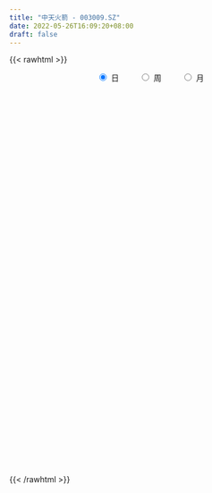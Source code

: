 ```yaml
---
title: "中天火箭 - 003009.SZ"
date: 2022-05-26T16:09:20+08:00
draft: false
---
```

{{< rawhtml >}}
    <div style="text-align: center">
        <label style="padding: 1rem;"><input style="margin-right: .5rem" type="radio" name="period" value="D" checked onclick="period_change(this)">日</label>
        <label style="padding: 1rem;"><input style="margin-right: .5rem" type="radio" name="period" value="W" onclick="period_change(this)">周</label>
        <label style="padding: 1rem;"><input style="margin-right: .5rem" type="radio" name="period" value="M" onclick="period_change(this)">月</label>
    </div>
    <div id="chart" style="height: 700px;"></div> 
    <script type="text/javascript">
        const D_v = [50458.08,37588.63,25528.36,25663.04,25820.43,14726.61,33827.38,27603.22,30139.02,30549.75,35683.9,26973.6,25358.23,16210.71,14732.95,31622.98,73697.68,53191.05,55001.02,78673.75,65664.16,39910.56,58814.76,45013.55,48965.32,39023.48,35980.25,40734.02,30411.34,34112.64,51843.38,24214.78,39461.09,25172.89,15730.34,14117.51,16052.0,22561.34,19382.02,15905.82,18267.32,21184.0,23498.2,29327.51,20424.51,16690.0,27754.08,22453.39,56359.42,86433.3,63643.41,62091.87,74506.79,49269.02,58112.31,56585.92,42148.17,74675.46,93225.94,91841.51,60027.77,115447.15,77519.17,76015.53,50772.45,66673.93,49215.54,53484.51,41654.04,51552.64,57118.66,95700.94,121844.78,85694.85,82436.16,89984.0,61023.45,41854.77,44977.12,56498.11,39672.35,29418.13,42958.67,36632.55,29637.74,34223.38,22427.22,29855.07,21148.54,15301.0,16259.0,21617.0,24474.07,16449.51,14665.0,13842.0,12329.0,30129.25,18459.25,16938.0,28543.48,33859.11,23333.85,22693.27,19838.85,20367.32,15380.23,14778.0,12837.0,43600.01,25593.51,28481.45,42115.96,60002.8,34823.07,26931.25,26819.74,23103.25,29637.3,23440.92,19458.15,41859.43,32444.83,29239.0,25245.32,40382.19,36086.67,26432.68,22769.0,26865.25,33626.67,17892.51,21659.67,66842.74,32168.67,27680.74,34278.0,39244.78,34811.69,27975.0,33528.0,67276.34,47503.02,30376.21,30361.78,23423.83,28014.38,31852.73,23718.18,14558.19,13463.75,18280.15,15122.23,10307.78,13033.78,14573.95,13859.68,14243.81,16948.0,9992.0,12470.29,13693.32,7800.74,8570.23,8638.02,7754.0,8092.0,7895.04,7617.51,11011.45,15037.14,6546.0,19048.0,11866.0,14201.0,11702.0,7564.0,7879.49,10314.77,5800.51,6496.0,8496.61,8276.45,7369.84,22678.41,15530.53,10011.11,16846.23,17135.86,54937.18,26910.44,17195.83,17810.02,14769.49,16487.86,11231.0,14144.74,19292.54,20525.0,12012.0,10683.0,13588.74,11469.0,14636.96,13251.04,8175.0,9615.0,7865.5,10661.4,7408.24,8622.0,7585.0,7605.0,7807.0,8524.0,5355.0,5181.0,8379.0,8557.02,8940.0,7832.0,6353.25,9976.0,27466.32,18345.19,11424.73,10070.0,12721.0,15077.35,14548.0,10679.13,12984.51,11029.51,15455.0,13734.46,14475.0,11281.0,18360.57,16877.02,11816.13,7487.0,8034.0,7279.0,13737.04,9383.0,8379.51,8468.0,16979.0,11161.0,16358.8]
const D_histogram = [0.0,0.0312387464,0.0243804567,0.0556912273,-0.0382614719,-0.0972244972,-0.0435139399,-0.0054993226,0.0615404335,0.1150382143,0.1984629914,0.1949879191,0.0933874456,0.0107019307,-0.0411398725,0.0363756396,0.2948462042,0.3704403477,0.5033789437,0.6673346516,0.7244673162,0.6449051536,0.4785371723,0.3445254903,0.339780419,0.2368420126,0.1614536327,-0.0175273708,-0.1984089578,-0.1918580092,-0.1302754174,-0.0888237026,-0.3038290976,-0.5559325029,-0.6942755481,-0.7448231184,-0.700895081,-0.5748443262,-0.5525897553,-0.4797898077,-0.3608009835,-0.390584811,-0.4594726073,-0.3797329382,-0.2848177168,-0.2057770379,-0.0759048097,0.005802221,0.2266078426,0.4816629808,0.5446057221,0.6064015736,0.8179339473,0.8512654438,0.9313134504,0.694175412,0.5747669168,0.6476940406,0.9405351869,1.1265284121,1.6033762221,1.6850425734,1.6659721274,1.3084630008,0.8617997084,0.3251855565,-0.0534332596,-0.2632762731,-0.4214656996,-0.4027330544,-0.4435663309,-0.0444176056,0.1221135639,0.471431837,0.7525579765,0.5290429856,0.0176088858,-0.2863092699,-0.6886358325,-1.0616978143,-1.1723555039,-1.2606800593,-1.1864661376,-1.1436650317,-1.222298193,-1.2112300724,-1.2094052205,-1.3670663295,-1.4065402415,-1.3379436822,-1.1906699662,-1.1069413383,-1.1453180469,-1.2071044082,-1.2603425389,-1.1608841842,-0.9893463411,-0.6453507539,-0.5097669459,-0.3276005735,-0.0210171546,0.3085959768,0.5000061975,0.536822135,0.580163391,0.4938122259,0.3723313714,0.3549669015,0.3429731932,0.5135204342,0.4737489381,0.5597058586,0.7652721228,1.0039307477,0.9619906721,0.8692653848,0.6780272383,0.6064686675,0.6103773601,0.5521395458,0.4286642177,0.4893278116,0.4543415207,0.2785156284,0.1678625897,0.1896305014,0.2047556073,0.1965886228,0.1412556603,0.0461751389,-0.1870020249,-0.3281598152,-0.3332945474,-0.1308902839,-0.0620727646,-0.1136360653,-0.0232623484,0.0409856629,-0.0939304487,-0.0955887433,0.0031737693,0.219043998,0.3050465634,0.3420993554,0.3591510051,0.3204723914,0.1671118705,-0.2291599765,-0.4909069282,-0.6783850868,-0.7434830725,-0.8888653106,-0.8458156685,-0.7571034831,-0.6401430408,-0.5120639126,-0.3570357641,-0.2913469458,-0.3380406042,-0.3275107557,-0.3887717023,-0.4232855155,-0.4803803773,-0.4473469796,-0.4517087952,-0.4176242361,-0.3022030788,-0.2075338738,-0.1724809531,-0.2177202589,-0.3761496228,-0.4023561742,-0.3108501779,-0.2817552063,-0.4107239634,-0.4255742476,-0.3409835954,-0.2251640974,-0.0417223812,0.0769413816,0.0879808819,0.1475706694,0.2322161677,0.2529329091,0.4112454883,0.4168205646,0.4147651894,0.4683545646,0.5172063813,0.7252750031,0.7448849766,0.7183136565,0.6970140649,0.577076529,0.3798650377,0.1807063363,-0.0364478956,-0.3274432116,-0.625745565,-0.7654216747,-0.7659748461,-0.7247787163,-0.7976832692,-0.736714773,-0.6054795466,-0.4739926504,-0.3188043223,-0.1982886631,-0.0632511929,-0.016029364,0.0196611281,0.0047267539,0.0028679937,0.0552443954,0.0468453395,0.0696100033,0.0805611644,0.0259142603,-0.0536409137,-0.2083331003,-0.2094444895,-0.2228869879,-0.1413756189,0.0888740469,0.2130916107,0.2721492345,0.2566553871,0.131481878,-0.0600036495,-0.3773276597,-0.6411583431,-0.6653538609,-0.6546285323,-0.4857922551,-0.2409147955,-0.0180998809,0.2015837675,0.4277508213,0.517515239,0.6090737951,0.6470676048,0.6320671569,0.5972365604,0.6404243715,0.6056208846,0.5759849246,0.5715266558,0.4311706744,0.3830429459,0.5832722871]
const D_fast = [0.0,0.039048433,0.0382852574,0.0835188348,-0.0199992322,-0.1032683819,-0.0604363096,-0.0237965229,0.0586283416,0.1408856759,0.2739262008,0.3191981084,0.2409444962,0.160934464,0.0988076927,0.1854171147,0.5175992303,0.6858034608,0.9445867927,1.2753761635,1.5136256572,1.595289783,1.5485560948,1.5006757853,1.5808758188,1.5371479155,1.5021229438,1.3187600976,1.0882762712,1.0468627174,1.0758764549,1.0951222441,0.8041595746,0.4130730436,0.1011611114,-0.1355922384,-0.2668879714,-0.2845482981,-0.400441166,-0.4475886703,-0.418800092,-0.5462301222,-0.7299860704,-0.7451796358,-0.7214688437,-0.6938724242,-0.5829763985,-0.4998188125,-0.2223612302,0.1531096531,0.352203825,0.5656000698,0.9816159304,1.2277637878,1.5406401571,1.4770459717,1.5013292057,1.7361798397,2.2641547827,2.7317801108,3.6094719764,4.112398971,4.5098215569,4.4794281805,4.2482148152,3.7928970524,3.4009199214,3.1252578397,2.8617019883,2.7797513698,2.6280265106,3.0160708345,3.213130395,3.6803066274,4.149572261,4.0583180165,3.5512861382,3.175790665,2.6013051442,1.9628187089,1.5590721433,1.1555775731,0.9331749603,0.6900598083,0.3058520988,0.0141127013,-0.286413752,-0.7858414433,-1.1769504157,-1.4428397769,-1.5932335524,-1.7862402591,-2.1109464794,-2.4745089428,-2.8428327082,-3.0335953996,-3.1093941418,-2.9267362431,-2.9185941715,-2.8183279425,-2.5169988122,-2.1102366866,-1.7938249166,-1.6228034453,-1.4344213416,-1.3973194502,-1.4257174618,-1.3543402063,-1.2805906164,-0.9816632668,-0.9029975284,-0.6771141432,-0.2802298483,0.2094114636,0.4079690559,0.5325601148,0.5108287779,0.590887374,0.7473904066,0.8271874787,0.810878205,0.9938737518,1.0724728411,0.9662758559,0.8975884646,0.9667640017,1.0330780094,1.0740581806,1.0540391332,0.9705023965,0.6905747265,0.4673769824,0.3789186133,0.5486003058,0.601899634,0.521927317,0.6064854468,0.6809798738,0.52258115,0.4970256696,0.5965816245,0.8672128528,1.0294770589,1.1520546899,1.2588940908,1.3003335749,1.1887510217,0.7351891806,0.3507154968,-0.0063589335,-0.2573276874,-0.6249262531,-0.7933305282,-0.8938942134,-0.9369695314,-0.9369063813,-0.8711371739,-0.878285092,-1.0094889014,-1.0808367419,-1.2392906141,-1.3796258061,-1.5568157622,-1.6356191095,-1.7529081238,-1.8232296237,-1.7833592362,-1.7405734997,-1.7486408172,-1.8483101877,-2.1007769574,-2.2275725523,-2.2137791005,-2.2551229305,-2.4867726784,-2.6080165245,-2.6086717712,-2.5491432975,-2.3761321766,-2.2382330684,-2.2051983476,-2.1087158928,-1.9660163526,-1.8820663839,-1.6209424327,-1.5111622152,-1.409526293,-1.2388482766,-1.0606948646,-0.6713074921,-0.4654762744,-0.3124691804,-0.1595152558,-0.1351836595,-0.2374288913,-0.3914110087,-0.6176772145,-0.9905333334,-1.4452720781,-1.7763036064,-1.9683504893,-2.1083490387,-2.3806744088,-2.5038846058,-2.5240192661,-2.5110305325,-2.435543285,-2.3645997916,-2.2453751196,-2.2021606317,-2.1615548576,-2.1753075433,-2.1764493051,-2.1102618045,-2.1069495256,-2.0667823609,-2.0356909087,-2.0838592478,-2.1768246502,-2.3836001119,-2.4370726234,-2.5062368689,-2.4600694046,-2.2076012271,-2.0301107606,-1.9030158281,-1.8543458288,-1.9466488683,-2.1531353082,-2.5647912334,-2.9889115026,-3.1794454855,-3.33237729,-3.2849890766,-3.1003403158,-2.8820503715,-2.6119707813,-2.2788660222,-2.0597227947,-1.8158957898,-1.6161350789,-1.4731187376,-1.3586401939,-1.15534629,-1.0387445557,-0.9243842846,-0.7859608895,-0.8185242023,-0.7708911943,-0.4248437813]
const D_slow = [0.0,0.0078096866,0.0139048008,0.0278276076,0.0182622396,-0.0060438847,-0.0169223697,-0.0182972003,-0.0029120919,0.0258474616,0.0754632095,0.1242101893,0.1475570507,0.1502325333,0.1399475652,0.1490414751,0.2227530261,0.3153631131,0.441207849,0.6080415119,0.789158341,0.9503846294,1.0700189224,1.156150295,1.2410953998,1.3003059029,1.3406693111,1.3362874684,1.2866852289,1.2387207266,1.2061518723,1.1839459466,1.1079886722,0.9690055465,0.7954366595,0.6092308799,0.4340071097,0.2902960281,0.1521485893,0.0322011374,-0.0579991085,-0.1556453113,-0.2705134631,-0.3654466976,-0.4366511268,-0.4880953863,-0.5070715888,-0.5056210335,-0.4489690728,-0.3285533276,-0.1924018971,-0.0408015037,0.1636819831,0.376498344,0.6093267066,0.7828705597,0.9265622889,1.088485799,1.3236195958,1.6052516988,2.0060957543,2.4273563976,2.8438494295,3.1709651797,3.3864151068,3.4677114959,3.454353181,3.3885341127,3.2831676879,3.1824844242,3.0715928415,3.0604884401,3.0910168311,3.2088747904,3.3970142845,3.5292750309,3.5336772523,3.4620999349,3.2899409767,3.0245165232,2.7314276472,2.4162576324,2.119641098,1.83372484,1.5281502918,1.2253427737,0.9229914686,0.5812248862,0.2295898258,-0.1048960947,-0.4025635863,-0.6792989208,-0.9656284326,-1.2674045346,-1.5824901693,-1.8727112154,-2.1200478007,-2.2813854891,-2.4088272256,-2.490727369,-2.4959816576,-2.4188326634,-2.2938311141,-2.1596255803,-2.0145847326,-1.8911316761,-1.7980488332,-1.7093071078,-1.6235638096,-1.495183701,-1.3767464665,-1.2368200018,-1.0455019711,-0.7945192842,-0.5540216162,-0.33670527,-0.1671984604,-0.0155812935,0.1370130465,0.2750479329,0.3822139874,0.5045459403,0.6181313204,0.6877602275,0.7297258749,0.7771335003,0.8283224021,0.8774695578,0.9127834729,0.9243272576,0.8775767514,0.7955367976,0.7122131607,0.6794905898,0.6639723986,0.6355633823,0.6297477952,0.6399942109,0.6165115987,0.5926144129,0.5934078552,0.6481688547,0.7244304956,0.8099553344,0.8997430857,0.9798611836,1.0216391512,0.9643491571,0.841622425,0.6720261533,0.4861553852,0.2639390575,0.0524851404,-0.1367907304,-0.2968264906,-0.4248424687,-0.5141014098,-0.5869381462,-0.6714482972,-0.7533259862,-0.8505189118,-0.9563402906,-1.076435385,-1.1882721299,-1.3011993286,-1.4056053877,-1.4811561574,-1.5330396258,-1.5761598641,-1.6305899288,-1.7246273345,-1.8252163781,-1.9029289226,-1.9733677242,-2.076048715,-2.1824422769,-2.2676881758,-2.3239792001,-2.3344097954,-2.31517445,-2.2931792295,-2.2562865622,-2.1982325203,-2.134999293,-2.0321879209,-1.9279827798,-1.8242914824,-1.7072028413,-1.5779012459,-1.3965824952,-1.210361251,-1.0307828369,-0.8565293207,-0.7122601884,-0.617293929,-0.5721173449,-0.5812293189,-0.6630901218,-0.819526513,-1.0108819317,-1.2023756432,-1.3835703223,-1.5829911396,-1.7671698328,-1.9185397195,-2.0370378821,-2.1167389627,-2.1663111285,-2.1821239267,-2.1861312677,-2.1812159857,-2.1800342972,-2.1793172988,-2.1655061999,-2.1537948651,-2.1363923642,-2.1162520731,-2.1097735081,-2.1231837365,-2.1752670116,-2.2276281339,-2.2833498809,-2.3186937856,-2.2964752739,-2.2432023713,-2.1751650626,-2.1110012159,-2.0781307464,-2.0931316587,-2.1874635737,-2.3477531594,-2.5140916247,-2.6777487577,-2.7991968215,-2.8594255204,-2.8639504906,-2.8135545487,-2.7066168434,-2.5772380337,-2.4249695849,-2.2632026837,-2.1051858945,-1.9558767544,-1.7957706615,-1.6443654403,-1.5003692092,-1.3574875453,-1.2496948767,-1.1539341402,-1.0081160684]
const D_data = [['2021-05-17', 53.1269, 52.038, 51.7483, 56.1439],['2021-05-18', 50.2997, 52.5275, 50.2997, 53.7063],['2021-05-19', 52.3, 52.14, 51.51, 53.36],['2021-05-20', 52.18, 52.72, 51.41, 53.53],['2021-05-21', 52.4, 50.99, 50.85, 52.69],['2021-05-24', 50.53, 50.96, 50.0, 51.68],['2021-05-25', 50.96, 52.3, 50.54, 53.1],['2021-05-26', 52.19, 52.33, 52.0, 53.29],['2021-05-27', 52.56, 53.0, 51.8, 53.47],['2021-05-28', 53.55, 53.23, 52.62, 54.19],['2021-05-31', 53.89, 54.11, 52.75, 54.58],['2021-06-01', 53.73, 53.41, 53.15, 54.45],['2021-06-02', 53.7, 52.03, 51.85, 53.7],['2021-06-03', 52.0, 51.83, 51.53, 52.5],['2021-06-04', 51.52, 51.86, 51.42, 52.52],['2021-06-07', 52.01, 53.57, 51.87, 53.75],['2021-06-08', 53.42, 56.91, 52.9, 58.6],['2021-06-09', 56.9, 55.83, 55.29, 57.5],['2021-06-10', 55.78, 57.52, 55.36, 57.99],['2021-06-11', 57.21, 59.26, 56.41, 60.35],['2021-06-15', 59.25, 59.18, 57.66, 61.99],['2021-06-16', 58.66, 58.08, 57.0, 59.0],['2021-06-17', 58.75, 56.92, 55.78, 61.5],['2021-06-18', 56.32, 57.0, 55.7, 58.31],['2021-06-21', 56.01, 58.69, 55.61, 58.88],['2021-06-22', 58.6, 57.58, 56.81, 58.8],['2021-06-23', 57.16, 57.79, 56.53, 58.11],['2021-06-24', 57.5, 56.05, 56.05, 59.4],['2021-06-25', 55.9, 55.15, 54.6, 56.28],['2021-06-28', 55.17, 57.05, 55.0, 57.29],['2021-06-29', 56.88, 57.97, 56.6, 58.67],['2021-06-30', 57.7, 58.08, 57.2, 58.27],['2021-07-01', 58.47, 54.4, 54.3, 58.88],['2021-07-02', 54.15, 52.47, 52.32, 54.84],['2021-07-05', 52.09, 52.46, 52.05, 53.15],['2021-07-06', 52.65, 52.57, 51.8, 52.8],['2021-07-07', 52.4, 53.23, 51.88, 53.82],['2021-07-08', 52.86, 54.26, 52.85, 54.88],['2021-07-09', 53.7, 52.94, 52.7, 54.23],['2021-07-12', 52.98, 53.43, 52.5, 53.83],['2021-07-13', 53.56, 54.19, 53.21, 54.2],['2021-07-14', 53.8, 52.25, 52.22, 53.9],['2021-07-15', 52.21, 51.12, 50.95, 52.85],['2021-07-16', 51.18, 52.63, 51.05, 53.46],['2021-07-19', 52.95, 52.97, 52.4, 53.83],['2021-07-20', 52.48, 52.98, 52.05, 53.45],['2021-07-21', 53.0, 54.0, 52.71, 54.0],['2021-07-22', 54.01, 53.87, 53.0, 54.1],['2021-07-23', 53.77, 56.46, 53.53, 57.86],['2021-07-26', 56.25, 58.41, 55.61, 60.0],['2021-07-27', 58.55, 57.24, 57.08, 59.85],['2021-07-28', 56.8, 58.01, 54.2, 59.99],['2021-07-29', 58.01, 61.21, 57.65, 61.34],['2021-07-30', 60.3, 60.35, 59.35, 61.05],['2021-08-02', 60.2, 62.03, 59.49, 63.0],['2021-08-03', 61.5, 58.38, 58.2, 63.15],['2021-08-04', 58.33, 59.52, 58.26, 60.76],['2021-08-05', 59.39, 62.44, 59.0, 64.5],['2021-08-06', 62.3, 67.0, 61.21, 68.5],['2021-08-09', 66.8, 68.0, 65.0, 70.21],['2021-08-10', 71.0, 74.8, 71.0, 74.8],['2021-08-11', 75.6, 73.0, 72.69, 78.49],['2021-08-12', 73.91, 73.63, 70.19, 74.8],['2021-08-13', 72.13, 69.99, 68.37, 74.0],['2021-08-16', 69.87, 68.03, 67.4, 70.69],['2021-08-17', 68.4, 65.2, 64.48, 69.18],['2021-08-18', 64.52, 65.3, 63.83, 66.38],['2021-08-19', 64.34, 66.18, 62.5, 66.96],['2021-08-20', 65.2, 66.03, 63.43, 66.36],['2021-08-23', 66.34, 68.0, 66.34, 69.0],['2021-08-24', 66.42, 67.3, 63.23, 68.0],['2021-08-25', 69.4, 74.03, 67.17, 74.03],['2021-08-26', 75.2, 73.12, 71.84, 79.89],['2021-08-27', 74.1, 77.5, 73.0, 79.69],['2021-08-30', 75.95, 79.32, 75.85, 82.92],['2021-08-31', 79.18, 74.16, 71.39, 79.59],['2021-09-01', 73.31, 69.28, 68.13, 74.0],['2021-09-02', 68.86, 70.06, 67.38, 70.5],['2021-09-03', 69.0, 67.0, 65.86, 70.5],['2021-09-06', 67.0, 65.01, 62.0, 67.61],['2021-09-07', 65.09, 66.5, 64.2, 66.8],['2021-09-08', 66.0, 65.63, 64.61, 66.69],['2021-09-09', 65.02, 66.97, 63.5, 67.07],['2021-09-10', 66.96, 66.24, 64.9, 66.97],['2021-09-13', 66.3, 63.91, 63.9, 66.5],['2021-09-14', 63.4, 64.07, 62.45, 64.49],['2021-09-15', 63.7, 63.17, 62.45, 63.7],['2021-09-16', 62.7, 59.82, 59.66, 63.68],['2021-09-17', 60.0, 59.71, 57.63, 61.44],['2021-09-22', 58.23, 60.05, 58.0, 60.85],['2021-09-23', 59.65, 60.57, 59.57, 60.83],['2021-09-24', 60.49, 59.4, 58.58, 60.7],['2021-09-27', 58.85, 56.97, 56.28, 58.85],['2021-09-28', 56.68, 55.3, 55.09, 57.5],['2021-09-29', 55.36, 53.9, 53.59, 55.4],['2021-09-30', 54.17, 54.72, 53.9, 55.79],['2021-10-08', 55.05, 55.21, 54.6, 55.7],['2021-10-11', 55.7, 57.8, 55.36, 57.89],['2021-10-12', 56.91, 55.69, 55.3, 57.37],['2021-10-13', 55.2, 56.45, 54.0, 56.62],['2021-10-14', 57.0, 58.84, 56.5, 59.39],['2021-10-15', 59.0, 60.62, 58.16, 61.96],['2021-10-18', 60.46, 60.29, 59.0, 60.5],['2021-10-19', 60.17, 59.07, 57.5, 60.17],['2021-10-20', 58.2, 59.52, 58.2, 60.49],['2021-10-21', 59.4, 57.93, 57.57, 59.4],['2021-10-22', 57.89, 57.01, 56.9, 58.27],['2021-10-25', 57.0, 57.98, 56.5, 58.48],['2021-10-26', 57.99, 58.01, 57.4, 58.55],['2021-10-27', 58.97, 60.85, 58.97, 61.0],['2021-10-28', 60.18, 58.76, 58.68, 60.76],['2021-10-29', 58.38, 60.69, 57.86, 61.44],['2021-11-01', 60.68, 63.35, 60.52, 63.47],['2021-11-02', 63.38, 65.55, 62.51, 66.7],['2021-11-03', 64.8, 63.26, 62.62, 64.8],['2021-11-04', 63.0, 62.93, 62.33, 63.76],['2021-11-05', 63.08, 61.51, 61.43, 63.5],['2021-11-08', 61.22, 62.8, 60.02, 62.8],['2021-11-09', 62.8, 64.06, 62.41, 64.6],['2021-11-10', 64.04, 63.63, 62.79, 64.6],['2021-11-11', 63.1, 62.76, 61.45, 63.47],['2021-11-12', 62.76, 65.33, 62.54, 65.77],['2021-11-15', 65.33, 64.66, 64.27, 66.33],['2021-11-16', 64.0, 62.71, 62.7, 65.69],['2021-11-17', 62.51, 63.03, 61.81, 63.59],['2021-11-18', 62.9, 64.7, 62.5, 65.39],['2021-11-19', 64.75, 64.99, 63.99, 65.65],['2021-11-22', 65.16, 65.0, 64.5, 65.5],['2021-11-23', 65.0, 64.5, 63.76, 65.28],['2021-11-24', 64.93, 63.8, 63.6, 66.06],['2021-11-25', 63.31, 61.25, 61.2, 63.6],['2021-11-26', 60.6, 61.3, 60.52, 62.09],['2021-11-29', 60.7, 62.45, 60.5, 62.81],['2021-11-30', 62.3, 65.5, 62.1, 66.5],['2021-12-01', 65.3, 64.58, 63.88, 65.75],['2021-12-02', 64.47, 63.14, 62.73, 64.48],['2021-12-03', 62.9, 65.06, 62.9, 65.13],['2021-12-06', 65.01, 65.25, 64.34, 66.16],['2021-12-07', 65.32, 62.63, 62.2, 65.68],['2021-12-08', 62.71, 63.94, 62.27, 65.38],['2021-12-09', 64.09, 65.51, 63.2, 65.71],['2021-12-10', 65.59, 68.01, 64.5, 68.97],['2021-12-13', 68.15, 67.51, 66.84, 68.55],['2021-12-14', 67.2, 67.6, 66.51, 68.18],['2021-12-15', 67.39, 67.9, 66.82, 68.15],['2021-12-16', 67.75, 67.55, 67.2, 68.48],['2021-12-17', 67.31, 65.93, 65.6, 67.95],['2021-12-20', 64.99, 61.51, 61.49, 65.0],['2021-12-21', 61.42, 61.25, 59.73, 61.9],['2021-12-22', 60.79, 60.6, 60.4, 61.44],['2021-12-23', 60.84, 60.96, 60.06, 61.18],['2021-12-24', 60.9, 58.78, 58.77, 61.16],['2021-12-27', 58.78, 60.19, 57.41, 60.19],['2021-12-28', 60.49, 60.47, 59.75, 60.83],['2021-12-29', 60.27, 60.79, 60.19, 61.3],['2021-12-30', 60.78, 61.08, 60.05, 61.5],['2021-12-31', 61.14, 61.77, 60.8, 62.27],['2022-01-04', 61.8, 60.91, 60.06, 61.87],['2022-01-05', 60.85, 59.21, 58.5, 61.2],['2022-01-06', 59.0, 59.46, 58.59, 59.9],['2022-01-07', 59.45, 58.02, 58.0, 59.77],['2022-01-10', 57.2, 57.64, 54.0, 57.8],['2022-01-11', 57.62, 56.6, 56.6, 58.09],['2022-01-12', 56.65, 57.13, 56.6, 57.37],['2022-01-13', 57.2, 56.2, 56.2, 57.35],['2022-01-14', 56.0, 56.22, 55.72, 57.0],['2022-01-17', 56.03, 57.15, 56.03, 57.32],['2022-01-18', 57.14, 57.04, 56.75, 57.85],['2022-01-19', 56.68, 56.27, 55.96, 57.06],['2022-01-20', 56.22, 54.85, 54.53, 56.59],['2022-01-21', 54.3, 52.4, 52.0, 54.4],['2022-01-24', 52.3, 52.99, 52.15, 53.52],['2022-01-25', 53.5, 54.09, 53.5, 57.14],['2022-01-26', 52.51, 53.12, 52.29, 53.75],['2022-01-27', 53.1, 50.3, 50.2, 53.35],['2022-01-28', 50.76, 50.7, 49.84, 51.6],['2022-02-07', 51.27, 51.51, 50.85, 51.75],['2022-02-08', 51.23, 51.89, 50.6, 51.96],['2022-02-09', 51.49, 53.11, 51.4, 53.21],['2022-02-10', 53.18, 52.8, 52.38, 53.36],['2022-02-11', 52.58, 51.54, 51.5, 52.69],['2022-02-14', 52.0, 52.11, 51.55, 52.86],['2022-02-15', 51.95, 52.65, 51.79, 52.79],['2022-02-16', 52.25, 52.02, 51.63, 52.3],['2022-02-17', 52.7, 54.2, 52.05, 55.05],['2022-02-18', 53.4, 52.78, 52.03, 53.4],['2022-02-21', 52.5, 52.76, 52.26, 52.88],['2022-02-22', 53.3, 53.7, 52.66, 54.0],['2022-02-23', 53.13, 54.08, 52.81, 54.2],['2022-02-24', 53.68, 57.06, 53.31, 57.95],['2022-02-25', 55.26, 55.72, 54.63, 56.29],['2022-02-28', 56.32, 55.55, 55.2, 56.68],['2022-03-01', 55.54, 55.92, 54.0, 56.1],['2022-03-02', 55.55, 54.7, 54.5, 55.79],['2022-03-03', 54.5, 53.16, 53.08, 54.68],['2022-03-04', 52.99, 52.2, 52.2, 53.69],['2022-03-07', 52.25, 50.82, 50.5, 52.94],['2022-03-08', 50.82, 48.28, 48.2, 51.25],['2022-03-09', 48.29, 46.1, 44.18, 48.63],['2022-03-10', 46.78, 46.21, 46.1, 47.04],['2022-03-11', 45.8, 46.8, 44.7, 46.92],['2022-03-14', 46.35, 46.65, 46.18, 48.19],['2022-03-15', 45.98, 44.31, 44.31, 46.43],['2022-03-16', 44.89, 45.1, 42.56, 45.4],['2022-03-17', 45.38, 45.7, 45.2, 46.69],['2022-03-18', 45.78, 45.7, 45.11, 46.09],['2022-03-21', 45.96, 46.16, 45.7, 46.61],['2022-03-22', 46.12, 45.96, 45.76, 46.68],['2022-03-23', 46.1, 46.42, 45.59, 47.3],['2022-03-24', 46.1, 45.47, 45.3, 46.1],['2022-03-25', 45.66, 45.24, 45.21, 46.5],['2022-03-28', 45.18, 44.36, 43.8, 45.18],['2022-03-29', 44.9, 44.17, 44.0, 45.31],['2022-03-30', 44.13, 44.7, 43.95, 44.79],['2022-03-31', 44.5, 43.79, 43.63, 44.56],['2022-04-01', 43.6, 43.96, 43.24, 44.05],['2022-04-06', 43.75, 43.66, 43.3, 43.95],['2022-04-07', 43.41, 42.46, 42.43, 44.27],['2022-04-08', 42.6, 41.47, 40.85, 42.85],['2022-04-11', 40.97, 39.48, 39.32, 41.0],['2022-04-12', 39.19, 40.5, 39.15, 40.65],['2022-04-13', 40.38, 39.81, 39.76, 40.48],['2022-04-14', 40.21, 40.71, 39.78, 41.56],['2022-04-15', 41.1, 43.07, 40.51, 43.84],['2022-04-18', 43.1, 42.5, 41.26, 43.1],['2022-04-19', 41.86, 42.06, 41.67, 42.68],['2022-04-20', 41.8, 41.15, 41.08, 42.31],['2022-04-21', 41.03, 39.25, 39.1, 41.71],['2022-04-22', 38.49, 37.29, 37.21, 38.76],['2022-04-25', 36.7, 33.85, 33.81, 36.7],['2022-04-26', 33.85, 32.21, 32.21, 34.17],['2022-04-27', 32.2, 33.56, 31.19, 33.89],['2022-04-28', 33.12, 33.06, 32.9, 34.33],['2022-04-29', 33.33, 34.68, 33.26, 34.85],['2022-05-05', 34.99, 36.06, 34.75, 36.6],['2022-05-06', 35.3, 36.54, 35.0, 37.34],['2022-05-09', 36.5, 37.37, 36.18, 37.82],['2022-05-10', 37.52, 38.52, 37.46, 39.68],['2022-05-11', 38.09, 37.67, 37.63, 39.43],['2022-05-12', 37.5, 38.28, 37.27, 38.47],['2022-05-13', 38.36, 38.13, 37.88, 38.6],['2022-05-16', 38.6, 37.73, 37.6, 38.7],['2022-05-17', 37.74, 37.55, 36.95, 37.82],['2022-05-18', 37.99, 38.78, 37.56, 39.43],['2022-05-19', 38.3, 38.08, 37.54, 38.64],['2022-05-20', 38.19, 38.22, 37.87, 38.62],['2022-05-23', 38.49, 38.7, 38.11, 38.77],['2022-05-24', 38.7, 36.82, 36.82, 39.75],['2022-05-25', 36.79, 37.62, 36.58, 37.93],['2022-05-26', 37.61, 41.38, 37.35, 41.38]]
const W_v = [1447.16,2105.23,767.26,6796.41,8032.22,324839.04,574368.14,618253.92,513564.0100000001,343467.66,246751.36,244969.22,173592.66,322879.74,536265.0900000001,521776.63,396357.06,211097.81,198625.8,118792.93,73897.88,58851.32,144105.48,151466.19,121514.53,105656.91,221451.25,164160.81,260374.04,272693.93,200644.94,161183.33,42090.17,113170.43,165058.54,136845.98,118959.39,292186.48,209403.03,195114.41,174804.78,87843.21,108182.85,143681.4,335944.39,324747.8,420851.13,261800.47,411911.87,320275.5,205179.81,137291.95,53177.0,69430.58,12329.0,127929.09,101613.52,125289.97,190692.82,137499.05,163398.01,127586.11,182629.82,202835.81,159679.22,101873.0,66897.42,53654.1,46456.31,49653.14,63363.0,38054.77,62351.84,125840.82,77494.2,76657.28,61120.74,44172.14,36876.0,22117.02,60567.57,67638.27,64696.15,28209.46,65821.72,46812.55,52966.8]
const W_histogram = [0.0,0.3927211396,0.7755036035,2.0336067829,4.4175000861,5.5868731341,5.7003885788,5.4997513518,5.2072971907,4.4259538937,3.5960235415,2.1665648348,1.1001007443,1.0145754409,1.2311143494,0.6741616317,-0.0262706217,-0.5133655758,-1.3774872948,-1.980016019,-2.3435944293,-2.3022186876,-2.4323680321,-2.5237763982,-2.9941205185,-2.7913352874,-2.6254680129,-2.5830029431,-2.1341545114,-1.6653829684,-1.3241198171,-1.4659147637,-1.5363036211,-1.408111232,-1.2864129077,-1.0191403758,-0.9026945578,-0.3251499492,-0.1046109442,-0.0929934827,-0.2656897136,-0.3432259728,-0.4060487229,-0.1912254627,0.190624449,0.8328485069,1.3691327095,1.364249665,2.0020266032,1.6025399496,1.1917898551,0.4245680025,-0.1298862124,-0.8005035416,-1.1770129606,-1.0327784366,-1.1429941265,-0.9390807083,-0.7293448927,-0.3338390934,-0.1073499294,-0.2122145558,-0.0433428663,0.2366553893,0.2500854179,-0.228393929,-0.3424781975,-0.6515366816,-0.9406704419,-1.3289266046,-1.6206353993,-1.6707476951,-1.5374699792,-1.1842393612,-1.1212264454,-1.36084131,-1.5000588105,-1.5247889343,-1.5253193764,-1.584396982,-1.4124484635,-1.5724661748,-1.7262795321,-1.5789414727,-1.2642032862,-0.9538861597,-0.4645130771]
const W_fast = [0.0,0.4909014245,1.0675597893,2.8340646644,6.3223329892,8.8884243206,10.42703691,11.601337521,12.6107076575,12.935852834,13.0049283672,12.1171108692,11.3256719648,11.4937905215,12.0181080174,11.6296957076,10.9226957987,10.3072594508,9.0987659081,8.0012331791,7.0517561615,6.5175772313,5.7793358788,5.0569834131,3.8381091632,3.3430605724,2.8525608437,2.2492751777,2.1645849816,2.2170107825,2.2272439795,1.718970342,1.2645055794,1.0406701604,0.8407652578,0.8532526957,0.7440248743,1.2402819956,1.4346682645,1.4230373554,1.1839186961,1.0205759436,0.8562410129,1.0232579074,1.4527639313,2.303200116,3.1817674959,3.5179468676,4.6562304567,4.6573787905,4.5445761598,3.8834963077,3.2965705398,2.4258273251,1.7550646661,1.6411045809,1.2451403593,1.2142836005,1.2416831928,1.5537292188,1.7533809005,1.5954626352,1.7534986081,2.092660711,2.168612094,1.6330342649,1.433330447,0.9613877925,0.4370864218,-0.2834013921,-0.9802690366,-1.4480682562,-1.6991580351,-1.6419872575,-1.859280953,-2.4391061451,-2.9533383481,-3.3592657055,-3.7411259917,-4.1963028428,-4.3774664402,-4.9306006953,-5.5159839356,-5.7633812443,-5.7646938794,-5.6928482928,-5.3196034795]
const W_slow = [0.0,0.0981802849,0.2920561858,0.8004578815,1.904832903,3.3015511866,4.7266483313,6.1015861692,7.4034104669,8.5098989403,9.4089048257,9.9505460344,10.2255712205,10.4792150807,10.786993668,10.9555340759,10.9489664205,10.8206250266,10.4762532029,9.9812491981,9.3953505908,8.8197959189,8.2117039108,7.5807598113,6.8322296817,6.1343958598,5.4780288566,4.8322781208,4.298739493,3.8823937509,3.5513637966,3.1848851057,2.8008092004,2.4487813924,2.1271781655,1.8723930715,1.6467194321,1.5654319448,1.5392792087,1.5160308381,1.4496084097,1.3638019165,1.2622897357,1.2144833701,1.2621394823,1.4703516091,1.8126347864,2.1536972027,2.6542038535,3.0548388409,3.3527863046,3.4589283053,3.4264567522,3.2263308668,2.9320776266,2.6738830175,2.3881344858,2.1533643088,1.9710280856,1.8875683122,1.8607308299,1.8076771909,1.7968414744,1.8560053217,1.9185266762,1.8614281939,1.7758086445,1.6129244741,1.3777568636,1.0455252125,0.6403663627,0.2226794389,-0.1616880559,-0.4577478962,-0.7380545076,-1.0782648351,-1.4532795377,-1.8344767713,-2.2158066154,-2.6119058609,-2.9650179767,-3.3581345204,-3.7897044035,-4.1844397716,-4.5004905932,-4.7389621331,-4.8550904024]
const W_data = [['2020-09-25', 17.0629, 18.6114, 17.0629, 18.6114],['2020-09-30', 20.4695, 24.7652, 20.4695, 24.7652],['2020-10-09', 27.2428, 27.2428, 27.2428, 27.2428],['2020-10-16', 29.97, 43.8761, 29.97, 43.8761],['2020-10-23', 48.2617, 70.6593, 48.2617, 70.6593],['2020-10-30', 77.7223, 69.4705, 62.9371, 94.046],['2020-11-06', 65.1349, 64.8252, 58.8412, 68.6813],['2020-11-13', 63.6264, 65.9241, 62.3976, 76.6833],['2020-11-20', 64.4356, 68.7013, 63.4366, 75.9241],['2020-11-27', 68.9211, 64.6653, 63.9261, 70.4096],['2020-12-04', 63.986, 64.1858, 63.017, 65.9241],['2020-12-11', 63.8162, 54.2358, 53.6963, 64.2258],['2020-12-18', 54.3956, 54.7652, 53.1768, 56.9131],['2020-12-25', 54.6953, 66.2637, 51.6683, 66.2637],['2020-12-31', 67.9321, 72.8272, 63.1568, 74.1558],['2021-01-08', 73.8861, 64.5255, 63.2168, 75.6144],['2021-01-15', 63.4366, 61.1389, 58.2517, 71.7183],['2021-01-22', 60.7193, 61.9281, 58.0519, 62.6873],['2021-01-29', 61.8382, 54.2957, 53.3966, 65.1948],['2021-02-05', 54.3556, 53.7063, 51.7483, 56.7732],['2021-02-10', 53.2967, 53.7263, 51.6484, 56.4635],['2021-02-19', 54.0959, 57.3626, 54.046, 57.4426],['2021-02-26', 57.9421, 54.2857, 53.5465, 58.5514],['2021-03-05', 53.996, 53.3067, 51.5285, 58.6414],['2021-03-12', 52.957, 45.8442, 45.1349, 53.6464],['2021-03-19', 45.4845, 52.1578, 45.005, 52.1578],['2021-03-26', 52.9471, 51.3487, 49.1508, 55.3646],['2021-04-02', 51.3287, 49.011, 47.4625, 53.047],['2021-04-09', 49.6404, 54.1958, 49.5005, 57.7722],['2021-04-16', 53.1968, 55.994, 52.3477, 58.4316],['2021-04-23', 55.8541, 55.9241, 53.8262, 56.7433],['2021-04-30', 55.9441, 49.7702, 48.7313, 56.9431],['2021-05-07', 49.7502, 49.3107, 48.7512, 51.3986],['2021-05-14', 49.3407, 51.1489, 47.4525, 51.6384],['2021-05-21', 53.1269, 50.99, 50.2997, 56.1439],['2021-05-28', 50.53, 53.23, 50.0, 54.19],['2021-06-04', 53.89, 51.86, 51.42, 54.58],['2021-06-11', 52.01, 59.26, 51.87, 60.35],['2021-06-18', 59.25, 57.0, 55.7, 61.99],['2021-06-25', 56.01, 55.15, 54.6, 59.4],['2021-07-02', 55.17, 52.47, 52.32, 58.88],['2021-07-09', 52.09, 52.94, 51.8, 54.88],['2021-07-16', 52.98, 52.63, 50.95, 54.2],['2021-07-23', 52.95, 56.46, 52.05, 57.86],['2021-07-30', 56.25, 60.35, 54.2, 61.34],['2021-08-06', 60.2, 67.0, 58.2, 68.5],['2021-08-13', 66.8, 69.99, 65.0, 78.49],['2021-08-20', 69.87, 66.03, 62.5, 70.69],['2021-08-27', 66.34, 77.5, 63.23, 79.89],['2021-09-03', 75.95, 67.0, 65.86, 82.92],['2021-09-10', 67.0, 66.24, 62.0, 67.61],['2021-09-17', 66.3, 59.71, 57.63, 66.5],['2021-09-24', 58.23, 59.4, 58.0, 60.85],['2021-09-30', 58.85, 54.72, 53.59, 58.85],['2021-10-08', 55.05, 55.21, 54.6, 55.7],['2021-10-15', 55.7, 60.62, 54.0, 61.96],['2021-10-22', 60.46, 57.01, 56.9, 60.5],['2021-10-29', 57.0, 60.69, 56.5, 61.44],['2021-11-05', 60.68, 61.51, 60.52, 66.7],['2021-11-12', 61.22, 65.33, 60.02, 65.77],['2021-11-19', 65.33, 64.99, 61.81, 66.33],['2021-11-26', 65.16, 61.3, 60.52, 66.06],['2021-12-03', 60.7, 65.06, 60.5, 66.5],['2021-12-10', 65.01, 68.01, 62.2, 68.97],['2021-12-17', 68.15, 65.93, 65.6, 68.55],['2021-12-24', 64.99, 58.78, 58.77, 65.0],['2021-12-31', 58.78, 61.77, 57.41, 62.27],['2022-01-07', 61.8, 58.02, 58.0, 61.87],['2022-01-14', 57.2, 56.22, 54.0, 58.09],['2022-01-21', 56.03, 52.4, 52.0, 57.85],['2022-01-28', 52.3, 50.7, 49.84, 57.14],['2022-02-11', 51.27, 51.54, 50.6, 53.36],['2022-02-18', 52.0, 52.78, 51.55, 55.05],['2022-02-25', 52.5, 55.72, 52.26, 57.95],['2022-03-04', 56.32, 52.2, 52.2, 56.68],['2022-03-11', 52.25, 46.8, 44.18, 52.94],['2022-03-18', 46.35, 45.7, 42.56, 48.19],['2022-03-25', 45.96, 45.24, 45.21, 47.3],['2022-04-01', 45.18, 43.96, 43.24, 45.31],['2022-04-08', 43.75, 41.47, 40.85, 44.27],['2022-04-15', 40.97, 43.07, 39.15, 43.84],['2022-04-22', 43.1, 37.29, 37.21, 43.1],['2022-04-29', 36.7, 34.68, 31.19, 36.7],['2022-05-06', 34.99, 36.54, 34.75, 37.34],['2022-05-13', 36.5, 38.13, 36.18, 39.68],['2022-05-20', 38.6, 38.22, 36.95, 39.43],['2022-05-27', 38.49, 41.38, 36.58, 41.38]]
const M_v = [3552.39,340434.93,2097139.8299999998,1476971.97,1327857.3,395647.61,721297.0700000001,937848.86,492849.02,890150.21,740285.8300000001,1591731.4299999999,612934.6799999999,367161.58,707678.4000000001,625412.86,213126.55,243443.26,273769.53,220374.01,193810.53]
const M_histogram = [0.0,2.8529878063,4.1230038504,5.2633282537,4.4916162107,3.7336927445,2.6656254735,1.8662040723,1.4872966366,1.3648325397,1.2979211719,2.0028343984,1.0280574251,0.670846282,0.6438815511,0.2788520238,-0.74799173,-1.1181369407,-2.1147355392,-3.2778029203,-3.4678117543]
const M_fast = [0.0,3.5662347578,5.8670017646,8.3231582313,8.674350241,8.8498499609,8.4481890582,8.1153186751,8.1082353986,8.3269794366,8.5845483617,9.7901701879,9.0724075708,8.8829079983,9.0169136552,8.7215971338,7.5077554475,6.8580760016,5.3327935183,3.3502754072,2.2933136346]
const M_slow = [0.0,0.7132469516,1.7439979142,3.0598299776,4.1827340303,5.1161572164,5.7825635848,6.2491146028,6.620938762,6.9621468969,7.2866271899,7.7873357895,8.0443501457,8.2120617163,8.373032104,8.44274511,8.2557471775,7.9762129423,7.4475290575,6.6280783274,5.7611253889]
const M_data = [['2020-09-30', 17.0629, 24.7652, 17.0629, 24.7652],['2020-10-30', 27.2428, 69.4705, 27.2428, 94.046],['2020-11-30', 65.1349, 63.7962, 58.8412, 76.6833],['2020-12-31', 63.7862, 72.8272, 51.6683, 74.1558],['2021-01-29', 73.8861, 54.2957, 53.3966, 75.6144],['2021-02-26', 54.3556, 54.2857, 51.6484, 58.5514],['2021-03-31', 53.996, 48.7912, 45.005, 58.6414],['2021-04-30', 48.8911, 49.7702, 47.952, 58.4316],['2021-05-31', 49.7502, 54.11, 47.4525, 56.1439],['2021-06-30', 53.73, 58.08, 51.42, 61.99],['2021-07-30', 58.47, 60.35, 50.95, 61.34],['2021-08-31', 60.2, 74.16, 58.2, 82.92],['2021-09-30', 73.31, 54.72, 53.59, 74.0],['2021-10-29', 55.05, 60.69, 54.0, 61.96],['2021-11-30', 60.68, 65.5, 60.02, 66.7],['2021-12-31', 65.3, 61.77, 57.41, 68.97],['2022-01-28', 61.8, 50.7, 49.84, 61.87],['2022-02-28', 51.27, 55.55, 50.6, 57.95],['2022-03-31', 55.54, 43.79, 42.56, 56.1],['2022-04-29', 43.6, 34.68, 31.19, 44.27],['2022-05-31', 34.99, 41.38, 34.75, 41.38]]
        const D_a = [null,null,null,null,null,50.0,null,null,null,null,null,null,null,null,null,null,null,null,null,null,61.99,null,null,null,null,null,null,null,null,null,null,null,null,null,null,51.8,null,null,null,null,54.2,null,null,null,null,52.05,null,null,null,null,null,null,null,null,null,null,null,null,null,null,null,78.49,null,null,null,null,null,62.5,null,null,null,null,null,null,82.92,null,null,null,null,null,null,null,null,null,null,null,null,null,null,null,null,null,null,null,53.59,null,null,null,null,null,null,61.96,null,null,null,null,null,56.5,null,null,null,null,null,66.7,null,null,null,null,null,null,61.45,null,null,null,null,null,65.65,null,null,null,null,null,60.5,null,null,null,null,null,null,null,null,68.97,null,null,null,null,null,null,null,null,null,null,57.41,null,null,null,62.27,null,null,null,null,54.0,null,null,null,null,null,57.85,null,null,null,null,null,null,null,49.84,null,null,null,null,null,null,null,null,null,null,null,null,null,57.95,null,null,null,null,null,null,null,null,null,null,null,null,null,42.56,null,null,null,null,47.3,null,null,null,null,null,null,null,null,null,null,null,null,null,null,null,null,null,null,null,null,null,null,31.19,null,null,null,null,null,39.68,null,null,null,null,null,null,null,null,null,null,36.58,null]
const W_a = [null,null,null,null,null,94.046,null,null,null,null,null,null,null,null,null,null,null,null,null,null,null,null,null,null,null,45.005,null,null,null,58.4316,null,null,null,null,null,50.0,null,null,null,null,null,null,null,null,null,null,null,null,null,82.92,null,null,null,null,null,null,null,56.5,null,null,null,null,null,68.97,null,null,null,null,null,null,null,null,null,null,null,null,null,null,null,null,null,null,31.19,null,null,null,null]
const M_a = [null,94.046,null,null,null,null,null,null,null,null,50.95,null,null,null,null,null,null,null,null,null,null]
        const D_b = [[{ coord: ['2021-05-24', 54.2] }, { coord: ['2021-07-20', 51.8] }],[{ coord: ['2021-08-11', 78.49] }, { coord: ['2021-09-29', 62.5] }],[{ coord: ['2021-09-29', 61.96] }, { coord: ['2022-02-24', 56.5] }]]
const W_b = [[{ coord: ['2020-10-30', 58.4316] }, { coord: ['2021-12-10', 50.0] }]]
const M_b = []
    </script>
{{< /rawhtml >}}
